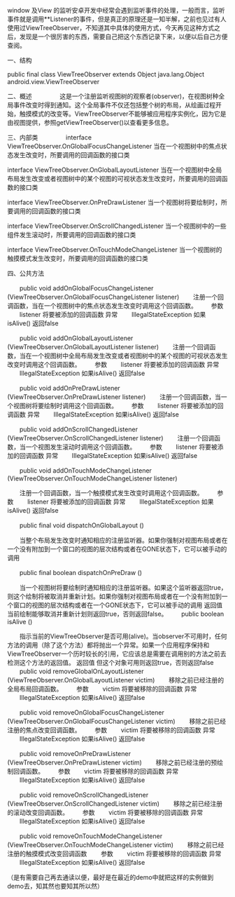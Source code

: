 window 及View 的监听安卓开发中经常会遇到监听事件的处理，一般而言，监听事件就是调用**Listener的事件，但是真正的原理还是一知半解，之前也见过有人使用过ViewTreeObserver，不知道其中具体的使用方式，今天再见这种方式之后，发现是一个很厉害的东西，需要自己把这个东西记录下来，以便以后自己方便查阅。

一、结构

public final class ViewTreeObserver extends Object
java.lang.Object
android.view.ViewTreeObserver

二、概述
　　　　
这是一个注册监听视图树的观察者(observer)，在视图树种全局事件改变时得到通知。这个全局事件不仅还包括整个树的布局，从绘画过程开始，触摸模式的改变等。ViewTreeObserver不能够被应用程序实例化，因为它是由视图提供，参照getViewTreeObserver()以查看更多信息。

三、内部类
　　　　
interface ViewTreeObserver.OnGlobalFocusChangeListener
当在一个视图树中的焦点状态发生改变时，所要调用的回调函数的接口类

interface ViewTreeObserver.OnGlobalLayoutListener
当在一个视图树中全局布局发生改变或者视图树中的某个视图的可视状态发生改变时，所要调用的回调函数的接口类

interface ViewTreeObserver.OnPreDrawListener
当一个视图树将要绘制时，所要调用的回调函数的接口类

interface ViewTreeObserver.OnScrollChangedListener
当一个视图树中的一些组件发生滚动时，所要调用的回调函数的接口类

interface ViewTreeObserver.OnTouchModeChangeListener
当一个视图树的触摸模式发生改变时，所要调用的回调函数的接口类

四、公共方法

　　public void addOnGlobalFocusChangeListener (ViewTreeObserver.OnGlobalFocusChangeListener listener)
　　注册一个回调函数，当在一个视图树中的焦点状态发生改变时调用这个回调函数。
　　参数
　　listener 将要被添加的回调函数
异常
　　IllegalStateException 如果isAlive() 返回false

　　public void addOnGlobalLayoutListener (ViewTreeObserver.OnGlobalLayoutListener listener)
　　注册一个回调函数，当在一个视图树中全局布局发生改变或者视图树中的某个视图的可视状态发生改变时调用这个回调函数。
　　参数
　　listener 将要被添加的回调函数
异常
　　IllegalStateException 如果isAlive() 返回false

　　public void addOnPreDrawListener (ViewTreeObserver.OnPreDrawListener listener)
　　注册一个回调函数，当一个视图树将要绘制时调用这个回调函数。
　　参数
　　listener 将要被添加的回调函数
异常
　　IllegalStateException 如果isAlive() 返回false

　　public void addOnScrollChangedListener (ViewTreeObserver.OnScrollChangedListener listener)
　　注册一个回调函数，当一个视图发生滚动时调用这个回调函数。
　　参数
　　listener 将要被添加的回调函数
异常
　　IllegalStateException 如果isAlive() 返回false

　　public void addOnTouchModeChangeListener (ViewTreeObserver.OnTouchModeChangeListener listener)

　　注册一个回调函数，当一个触摸模式发生改变时调用这个回调函数。
　　参数
　　listener 将要被添加的回调函数
异常
　　IllegalStateException 如果isAlive() 返回false

　　public final void dispatchOnGlobalLayout ()

　　当整个布局发生改变时通知相应的注册监听器。如果你强制对视图布局或者在一个没有附加到一个窗口的视图的层次结构或者在GONE状态下，它可以被手动的调用

　　public final boolean dispatchOnPreDraw ()

　　当一个视图树将要绘制时通知相应的注册监听器。如果这个监听器返回true，则这个绘制将被取消并重新计划。如果你强制对视图布局或者在一个没有附加到一个窗口的视图的层次结构或者在一个GONE状态下，它可以被手动的调用
返回值
当前绘制能够取消并重新计划则返回true，否则返回false。
　　public boolean isAlive ()

　　指示当前的ViewTreeObserver是否可用(alive)。当observer不可用时，任何方法的调用（除了这个方法）都将抛出一个异常。如果一个应用程序保持和ViewTreeObserver一个历时较长的引用，它应该总是需要在调用别的方法之前去检测这个方法的返回值。
返回值
但这个对象可用则返回true，否则返回false
　　public void removeGlobalOnLayoutListener (ViewTreeObserver.OnGlobalLayoutListener victim)
　　移除之前已经注册的全局布局回调函数。
　　参数
　　victim 将要被移除的回调函数
异常
　　IllegalStateException 如果isAlive() 返回false

　　public void removeOnGlobalFocusChangeListener (ViewTreeObserver.OnGlobalFocusChangeListener victim)
　　移除之前已经注册的焦点改变回调函数。
　　参数
　　victim 将要被移除的回调函数
异常
　　IllegalStateException 如果isAlive() 返回false

　　public void removeOnPreDrawListener (ViewTreeObserver.OnPreDrawListener victim)
　　移除之前已经注册的预绘制回调函数。
　　参数
　　victim 将要被移除的回调函数
异常
　　IllegalStateException 如果isAlive() 返回false

　　public void removeOnScrollChangedListener (ViewTreeObserver.OnScrollChangedListener victim)
　　移除之前已经注册的滚动改变回调函数。
　　参数
　　victim 将要被移除的回调函数
异常
　　IllegalStateException 如果isAlive() 返回false

　　public void removeOnTouchModeChangeListener (ViewTreeObserver.OnTouchModeChangeListener victim)
　　移除之前已经注册的触摸模式改变回调函数
　　参数
　　victim 将要被移除的回调函数
异常
　　IllegalStateException 如果isAlive() 返回false

（是有需要自己再去通读以便，最好是在最近的demo中就把这样的实例做到demo去，知其然也要知其所以然）